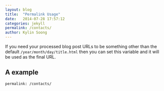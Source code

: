 ```yaml
---
layout: blog
title:  "Permalink Usage"
date:   2014-07-28 17:57:12
categories: jekyll
permalink: /contacts/
author: Kylin Soong
---
```



If you need your processed blog post URLs to be something other than the default `/year/month/day/title.html` then you can set this variable and it will be used as the final URL. 

## A example

~~~
permalink: /contacts/
~~~
